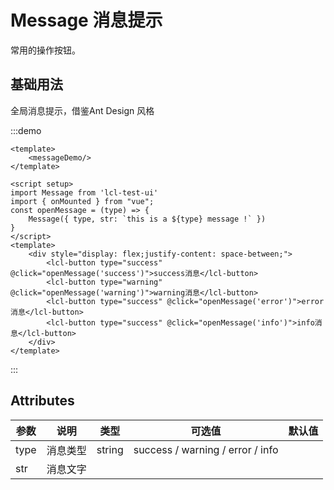 # Message 消息提示

常用的操作按钮。

## 基础用法

全局消息提示，借鉴Ant Design 风格


:::demo 
```vue
<template>
    <messageDemo/>
</template>
```
```vue
<script setup>
import Message from 'lcl-test-ui'
import { onMounted } from "vue";
const openMessage = (type) => {
    Message({ type, str: `this is a ${type} message !` })
}
</script>
<template>
    <div style="display: flex;justify-content: space-between;">
        <lcl-button type="success" @click="openMessage('success')">success消息</lcl-button>
        <lcl-button type="warning" @click="openMessage('warning')">warning消息</lcl-button>
        <lcl-button type="success" @click="openMessage('error')">error消息</lcl-button>
        <lcl-button type="success" @click="openMessage('info')">info消息</lcl-button>
    </div>
</template>
```

:::



## Attributes

| 参数    | 说明   | 类型    | 可选值                                             | 默认值  |
| ------- | ------ | ------- | -------------------------------------------------- | ------- |
| type    | 消息类型   | string  | success / warning  / error / info  |  |
| str    | 消息文字   |   |    |  |

